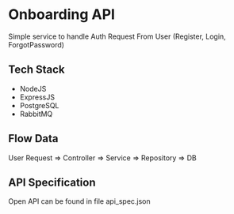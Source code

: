 # Onboarding API
Simple service to handle Auth Request From User (Register, Login, ForgotPassword)

## Tech Stack
- NodeJS
- ExpressJS
- PostgreSQL
- RabbitMQ

## Flow Data
User Request => Controller => Service => Repository => DB

## API Specification
Open API can be found in file api_spec.json